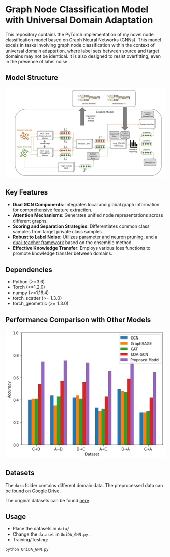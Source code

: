 # Graph Node Classification Model with Universal Domain Adaptation

This repository contains the PyTorch implementation of my novel node classification model based on Graph Neural Networks (GNNs). This model excels in tasks involving graph node classification within the context of universal domain adaptation, where label sets between source and target domains may not be identical. It is also designed to resist overfitting, even in the presence of label noise.

## Model Structure
![model](./model_structure.png)

## Key Features

- **Dual GCN Components**: Integrates local and global graph information for comprehensive feature extraction.
- **Attention Mechanisms**: Generates unified node representations across different graphs.
- **Scoring and Separation Strategies**: Differentiates common class samples from target private class samples.
- **Robust to Label Noise**: Utilizes [parameter and neuron pruning](https://proceedings.neurips.cc/paper_files/paper/2023/file/a4316bb210a59fb7aafeca5dd21c2703-Paper-Conference.pdf), and a [dual-teacher framework](https://papers.nips.cc/paper_files/paper/2023/file/7eeb42802d3750ca59e8a0523068e9e6-Paper-Conference.pdf) based on the ensemble method.
- **Effective Knowledge Transfer**: Employs various loss functions to promote knowledge transfer between domains.


## Dependencies

- Python (>=3.6)
- Torch  (>=1.2.0)
- numpy (>=1.16.4)
- torch_scatter (>= 1.3.0)
- torch_geometric (>= 1.3.0)

## Performance Comparison with Other Models
![result](./result_comparison.png)

## Datasets
The `data` folder contains different domain data. The preprocessed data can be found on [Google Drive](https://drive.google.com/file/d/1DzQ3QN9yjQxU4vtYkXyCiJKFw7oCCPSM/view?usp=sharing).

The original datasets can be found [here](https://www.aminer.cn/citation).

## Usage
 - Place the datasets in `data/`
 - Change the `dataset` in `UniDA_GNN.py` .
 - Training/Testing:
 ```bash
 python UniDA_GNN.py
 ```
